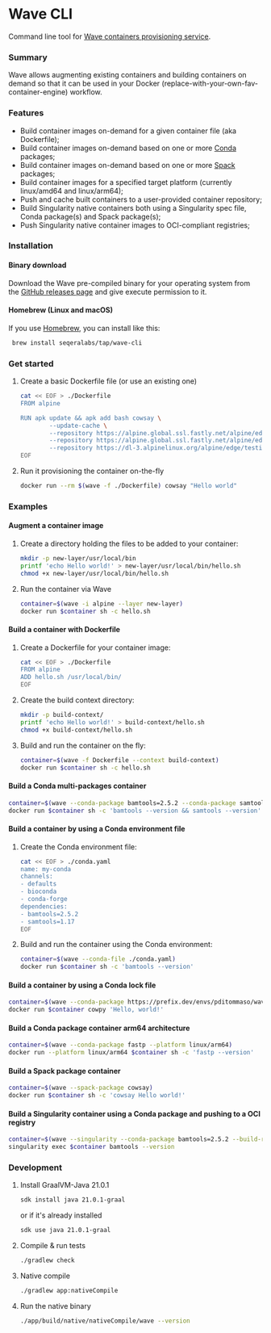 # Wave CLI

Command line tool for [Wave containers provisioning service](https://github.com/seqeralabs/wave).

### Summary 

Wave allows augmenting existing containers and building containers on demand so
that it can be used in your Docker (replace-with-your-own-fav-container-engine) workflow.

### Features

* Build container images on-demand for a given container file (aka Dockerfile);
* Build container images on-demand based on one or more [Conda](https://conda.io/) packages;
* Build container images on-demand based on one or more [Spack](https://spack.io/)  packages;
* Build container images for a specified target platform (currently linux/amd64 and linux/arm64);
* Push and cache built containers to a user-provided container repository;
* Build Singularity native containers both using a Singularity spec file, Conda package(s) and Spack package(s);
* Push Singularity native container images to OCI-compliant registries;
  
### Installation 


#### Binary download 

Download the Wave pre-compiled binary for your operating system from the 
[GitHub releases page](https://github.com/seqeralabs/wave-cli/releases/latest) and give execute permission to it.

#### Homebrew (Linux and macOS)

If you use [Homebrew](https://brew.sh/), you can install like this:

```bash
 brew install seqeralabs/tap/wave-cli
```

### Get started

1. Create a basic Dockerfile file (or use an existing one)
   
    ```bash
    cat << EOF > ./Dockerfile
    FROM alpine 

    RUN apk update && apk add bash cowsay \
            --update-cache \
            --repository https://alpine.global.ssl.fastly.net/alpine/edge/community \
            --repository https://alpine.global.ssl.fastly.net/alpine/edge/main \
            --repository https://dl-3.alpinelinux.org/alpine/edge/testing
    EOF
    ```

2. Run it provisioning the container on-the-fly


    ```bash
    docker run --rm $(wave -f ./Dockerfile) cowsay "Hello world"
    ```


### Examples 

#### Augment a container image 

1. Create a directory holding the files to be added to your container:

    ```bash
    mkdir -p new-layer/usr/local/bin
    printf 'echo Hello world!' > new-layer/usr/local/bin/hello.sh 
    chmod +x new-layer/usr/local/bin/hello.sh
    ```

2. Run the container via Wave 

    ```bash
    container=$(wave -i alpine --layer new-layer)
    docker run $container sh -c hello.sh
    ```

#### Build a container with Dockerfile 

1. Create a Dockerfile for your container image: 

    ```bash
    cat << EOF > ./Dockerfile
    FROM alpine 
    ADD hello.sh /usr/local/bin/
    EOF
    ```

2. Create the build context directory:

    ```bash
    mkdir -p build-context/
    printf 'echo Hello world!' > build-context/hello.sh 
    chmod +x build-context/hello.sh 
    ```

3. Build and run the container on the fly:

    ```bash
    container=$(wave -f Dockerfile --context build-context)
    docker run $container sh -c hello.sh
    ```

#### Build a Conda multi-packages container 

```bash
container=$(wave --conda-package bamtools=2.5.2 --conda-package samtools=1.17)
docker run $container sh -c 'bamtools --version && samtools --version'
```

#### Build a container by using a Conda environment file

1. Create the Conda environment file:

    ```bash
    cat << EOF > ./conda.yaml
    name: my-conda
    channels:
    - defaults
    - bioconda
    - conda-forge
    dependencies:
    - bamtools=2.5.2
    - samtools=1.17
    EOF
    ```

2. Build and run the container using the Conda environment:

    ```bash
    container=$(wave --conda-file ./conda.yaml)
    docker run $container sh -c 'bamtools --version'
    ```


#### Build a container by using a Conda lock file

```bash
container=$(wave --conda-package https://prefix.dev/envs/pditommaso/wave/6x60arx3od13/conda-lock.yml)
docker run $container cowpy 'Hello, world!'
```


#### Build a Conda package container arm64 architecture

```bash
container=$(wave --conda-package fastp --platform linux/arm64)
docker run --platform linux/arm64 $container sh -c 'fastp --version'
```

#### Build a Spack package container

```bash
container=$(wave --spack-package cowsay)
docker run $container sh -c 'cowsay Hello world!'
```

#### Build a Singularity container using a Conda package and pushing to a OCI registry

```bash
container=$(wave --singularity --conda-package bamtools=2.5.2 --build-repo docker.io/user/repo --freeze --await)
singularity exec $container bamtools --version
```

### Development

1. Install GraalVM-Java 21.0.1

    ```bash
    sdk install java 21.0.1-graal
    ```

    or if it's already installed

   ```bash
   sdk use java 21.0.1-graal
   ```

2. Compile & run tests 

    ```bash
    ./gradlew check
    ```

3. Native compile

    ```bash
    ./gradlew app:nativeCompile
    ```

4. Run the native binary 

    ```bash
    ./app/build/native/nativeCompile/wave --version
    ```
